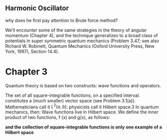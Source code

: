 

## Harmonic Oscillator
why does he first pay attention to Brute force method?

We’ll encounter some of the same strategies in the theory of angular momentum (Chapter 4), and the technique generalizes to a broad class of potentials in super symmetric quantum mechanics (Problem 3.47; see also Richard W. Robinett, Quantum Mechanics (Oxford University Press, New York, 1997), Section 14.4).


# Chapter 3
Quantum theory is based on two constructs: wave functions and operators.

The set of all square-integrable functions, on a specified interval. constitutes a (much smaller) vector space (see Problem 3.1(a)). Mathematicians call it $L^2(a, b);$ physicists call it Hilbert space.3 In quantum mechanics, then: Wave functions live in Hilbert space. We define the inner product of two functions, f (x) and g(x), as follows:

**and the collection of square-integrable functions is only one example of a Hilbert space**

